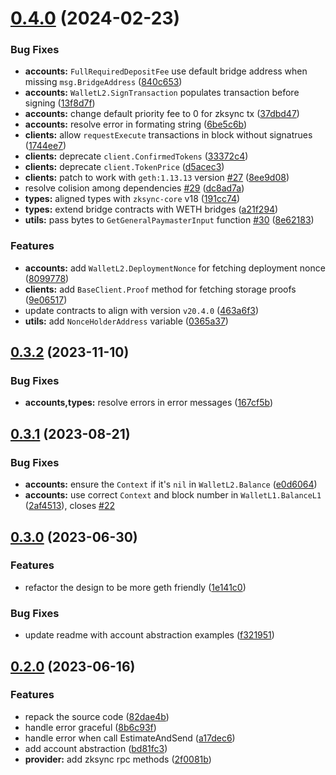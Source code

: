 # [0.4.0](https://github.com/zksync-sdk/zksync2-go/compare/v0.3.2...v0.4.0) (2024-02-23)


### Bug Fixes

* **accounts:** `FullRequiredDepositFee` use default bridge address when missing `msg.BridgeAddress` ([840c653](https://github.com/zksync-sdk/zksync2-go/commit/840c6537f8c558b3bdb2861620e1e3f8f2a31351))
* **accounts:** `WalletL2.SignTransaction` populates transaction before signing ([13f8d7f](https://github.com/zksync-sdk/zksync2-go/commit/13f8d7f6f95b7f2dd4c572e533d54e040ed463fe))
* **accounts:** change default priority fee to 0 for zksync tx ([37dbd47](https://github.com/zksync-sdk/zksync2-go/commit/37dbd47a2cdf6c2b935d68e3fa11c8a84e2e58cd))
* **accounts:** resolve error in formating string ([6be5c6b](https://github.com/zksync-sdk/zksync2-go/commit/6be5c6bb3d1e7354cf773e00fc505abaf9ac1d58))
* **clients:** allow `requestExecute` transactions in block without signatrues ([1744ee7](https://github.com/zksync-sdk/zksync2-go/commit/1744ee769003ec13ceb5dbf594f5fca75cefdd77))
* **clients:** deprecate `client.ConfirmedTokens` ([33372c4](https://github.com/zksync-sdk/zksync2-go/commit/33372c43294d570e78efe4f27acef1a73017fb0b))
* **clients:** deprecate `client.TokenPrice` ([d5acec3](https://github.com/zksync-sdk/zksync2-go/commit/d5acec3ca932989cf36892163c42af0f0a6ecbab))
* **clients:** patch to work with `geth:1.13.13` version [#27](https://github.com/zksync-sdk/zksync2-go/issues/27) ([8ee9d08](https://github.com/zksync-sdk/zksync2-go/commit/8ee9d088c5b39a137f79549e22459042269555b2))
* resolve colision among dependencies [#29](https://github.com/zksync-sdk/zksync2-go/issues/29) ([dc8ad7a](https://github.com/zksync-sdk/zksync2-go/commit/dc8ad7a343d85f3675f20b88b9dc29b8ebf62f6b))
* **types:** aligned types with `zksync-core` v18 ([191cc74](https://github.com/zksync-sdk/zksync2-go/commit/191cc74d9b1b2eba1b9e2e0c41f8cb5c8c92f39c))
* **types:** extend bridge contracts with WETH bridges ([a21f294](https://github.com/zksync-sdk/zksync2-go/commit/a21f294ecf3c071016585f1d33e96489810a727b))
* **utils:** pass bytes to `GetGeneralPaymasterInput` function [#30](https://github.com/zksync-sdk/zksync2-go/issues/30) ([8e62183](https://github.com/zksync-sdk/zksync2-go/commit/8e621834994c137d524e598d0f3bb60990ca1ece))


### Features

* **accounts:** add `WalletL2.DeploymentNonce` for fetching deployment nonce ([8099778](https://github.com/zksync-sdk/zksync2-go/commit/809977882e6d9ee17d52ffcfccf5c8fa7497886a))
* **clients:** add `BaseClient.Proof` method for fetching storage proofs ([9e06517](https://github.com/zksync-sdk/zksync2-go/commit/9e06517b4fdb01d776bb0634fb8e0b2b29703fef))
* update contracts to align with version `v20.4.0` ([463a6f3](https://github.com/zksync-sdk/zksync2-go/commit/463a6f3c10215d193a70473ffd1041cb71e2b3ba))
* **utils:** add `NonceHolderAddress` variable ([0365a37](https://github.com/zksync-sdk/zksync2-go/commit/0365a37903389a5e3e032ac8ed4a95d82e21869f))

## [0.3.2](https://github.com/zksync-sdk/zksync2-go/compare/v0.3.1...v0.3.2) (2023-11-10)


### Bug Fixes

* **accounts,types:** resolve errors in error messages ([167cf5b](https://github.com/zksync-sdk/zksync2-go/commit/167cf5bb6064fbac637f31a99bcef118c063d251))

## [0.3.1](https://github.com/zksync-sdk/zksync2-go/compare/v0.3.0...v0.3.1) (2023-08-21)


### Bug Fixes

* **accounts:** ensure the `Context` if it's `nil` in `WalletL2.Balance` ([e0d6064](https://github.com/zksync-sdk/zksync2-go/commit/e0d6064b02ae0b7a74a36d9e6c269d1ea703399b))
* **accounts:** use correct `Context` and block number in `WalletL1.BalanceL1` ([2af4513](https://github.com/zksync-sdk/zksync2-go/commit/2af451316a71e9d9d848319bb9a9c4da95bc5332)), closes [#22](https://github.com/zksync-sdk/zksync2-go/issues/22)

## [0.3.0](https://github.com/zksync-sdk/zksync2-go/compare/v0.2.0...v0.3.0) (2023-06-30)

### Features

* refactor the design to be more geth friendly ([1e141c0](https://github.com/zksync-sdk/zksync2-go/commit/1e141c05b0d5209e3e5b440ec44a688d10432686))

### Bug Fixes

* update readme with account abstraction examples ([f321951](https://github.com/zksync-sdk/zksync2-go/commit/f3219511ef4be8d6b343ff6df6d441db4918d6e0))


## [0.2.0](https://github.com/zksync-sdk/zksync2-go/compare/v0.1.1...v0.2.0) (2023-06-16)  

### Features

* repack the source code ([82dae4b](https://github.com/zksync-sdk/zksync2-go/commit/82dae4bb2b0643bb94643ce8800ab4a4975fa35c))
* handle error graceful ([8b6c93f](https://github.com/zksync-sdk/zksync2-go/commit/8b6c93f046efb6e3e7e2ee36b8d50021d04686b0))
* handle error when call EstimateAndSend ([a17dec6](https://github.com/zksync-sdk/zksync2-go/commit/a17dec6a5cd18f484976fe60af0b82a5309c044e))
* add account abstraction ([bd81fc3](https://github.com/zksync-sdk/zksync2-go/commit/bd81fc32e804371cd9d0a377c7f9ec28647fffdf))
* **provider:** add zksync rpc methods ([2f0081b](https://github.com/zksync-sdk/zksync2-go/commit/2f0081b2cc9c0a35fa84247ebbb926c40ddc992c))
